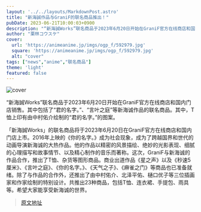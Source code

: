 ```yaml
---
layout: '../../layouts/MarkdownPost.astro'
title: "新海誠作品与GraniF的联名商品推出！"
pubDate: 2023-06-21T10:00:03+0900
description: "“新海誠Works”联名商品于2023年6月20日开始在GraniF官方在线商店和国内门店销售。"
author: "栗林コウスケ"
cover:
  url: 'https://animeanime.jp/imgs/ogp_f/592979.jpg'
  square: 'https://animeanime.jp/imgs/ogp_f/592979.jpg'
  alt: "cover"
tags: ["news","anime","联名商品"]
theme: 'light'
featured: false
---
```


![cover](https://animeanime.jp/imgs/ogp_f/592979.jpg)

“新海誠Works”联名商品于2023年6月20日开始在GraniF官方在线商店和国内门店销售。其中包括了“君的名字。”、“言叶之庭”等新海诚作品的联名商品。其中，T恤上印有由中村佑介绘制的“君的名字。”的图案。

「新海誠Works」的联名商品将于2023年6月20日在GraniF官方在线商店和国内门店上市。2016年上映的《你的名字。》成为社会现象，成为了跨越国界和世代的动画导演新海诚的大热作品。他的作品以精密的风景描绘、绝妙的光影表现、细腻的心理描写和故事情节、以及精心制作的音乐而著称。这次，GraniF与新海诚的作品合作，推出了T恤、杂货等图形商品。商业出道作品《星之声》以及《秒速5厘米》、《言叶之庭》、《你的名字。》、《天气之子》、《麻雀之门》等商品也已准备就绪。除了与作品的合作外，还推出了由中村佑介、北泽平佑、樋口优子等三位插画家和作家绘制的特别设计。共推出23种商品，包括T恤、连衣裙、手提包、雨具等。希望大家能享受新海诚的世界。

>[原文地址](https://animeanime.jp/article/2023/06/21/78067.html)  